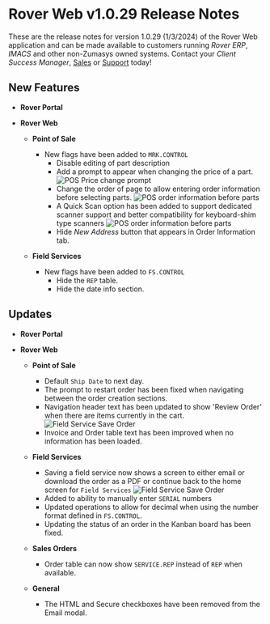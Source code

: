 # Rover Web v1.0.29 Release Notes

<badge text= "Version 1.0.29" vertical="middle" />

<PageHeader />

These are the release notes for version 1.0.29 (1/3/2024) of the Rover Web application and can be made available to customers running _Rover ERP_, _IMACS_ and other non-Zumasys owned systems. Contact your _Client Success Manager_, [Sales](mailto:sales@zumasys.com?subject=Rover%20Web%20v1.0.28) or [Support](mailto:help@zumasys.com?subject=Rover%20Web%20v1.0.28) today!

## New Features

-  **Rover Portal**

-  **Rover Web**
	- **Point of Sale** 
		- New flags have been added to `MRK.CONTROL`
			- Disable editing of part description
			- Add a prompt to appear when changing the price of a part.
			![POS Price change prompt](/assets/img/screenshots/release-notes/rover-web-1.0.29/pos-show-change-price.gif)
			- Change the order of page to allow entering order information before selecting parts.
			![POS order information before parts](/assets/img/screenshots/release-notes/rover-web-1.0.29/pos-order-info-before-parts.gif)
			- A Quick Scan option has been added to support dedicated scanner support and better compatibility for keyboard-shim type scanners
			![POS order information before parts](/assets/img/screenshots/release-notes/rover-web-1.0.29/pos-quick-scan.gif)
			- Hide _New Address_ button that appears in Order Information tab.

	- **Field Services** 
		- New flags have been added to `FS.CONTROL`
			- Hide the `REP` table.
			- Hide the date info section. 

## Updates

-  **Rover Portal**
	
-  **Rover Web**
	- **Point of Sale** 
		- Default `Ship Date` to next day.
		- The prompt to restart order has been fixed when navigating between the order creation sections.
		- Navigation header text has been updated to show 'Review Order' when there are items currently in the cart.
		![Field Service Save Order](/assets/img/screenshots/release-notes/rover-web-1.0.29/pos-review-order.png)
		- Invoice and Order table text has been improved when no information has been loaded.
	- **Field Services** 
		- Saving a field service now shows a screen to either email or download the order as a PDF or continue back to the home screen for `Field Services`
		![Field Service Save Order](/assets/img/screenshots/release-notes/rover-web-1.0.29/fieldservice-save-order.png)
		- Added to ability to manually enter `SERIAL` numbers
		- Updated operations to allow for decimal when using the number format defined in `FS.CONTROL`.
		- Updating the status of an order in the Kanban board has been fixed.

	- **Sales Orders** 
		- Order table can now show `SERVICE.REP` instead of `REP` when available.

	- **General**
		- The HTML and Secure checkboxes have been removed from the Email modal.

<PageFooter />
